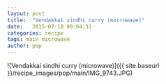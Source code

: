 ```yaml
---
layout: post
title:  "Vendakkai sindhi curry (microwave)"
date:   2015-07-10 09:04:31
categories: recipe
tags: main microwave
author: pop
---
```


![Vendakkai sindhi curry (microwave)]({{ site.baseurl }}/recipe_images/pop/main/IMG_9743.JPG)
